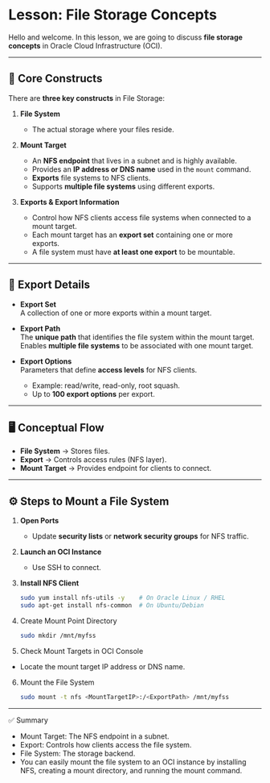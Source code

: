# Lesson: File Storage Concepts

Hello and welcome. In this lesson, we are going to discuss **file storage concepts** in Oracle Cloud Infrastructure (OCI).

---

## 🔑 Core Constructs

There are **three key constructs** in File Storage:

1. **File System**  
   - The actual storage where your files reside.  

2. **Mount Target**  
   - An **NFS endpoint** that lives in a subnet and is highly available.  
   - Provides an **IP address or DNS name** used in the `mount` command.  
   - **Exports** file systems to NFS clients.  
   - Supports **multiple file systems** using different exports.  

3. **Exports & Export Information**  
   - Control how NFS clients access file systems when connected to a mount target.  
   - Each mount target has an **export set** containing one or more exports.  
   - A file system must have **at least one export** to be mountable.  

---

## 📂 Export Details

- **Export Set**  
  A collection of one or more exports within a mount target.  

- **Export Path**  
  The **unique path** that identifies the file system within the mount target.  
  Enables **multiple file systems** to be associated with one mount target.  

- **Export Options**  
  Parameters that define **access levels** for NFS clients.  
  - Example: read/write, read-only, root squash.  
  - Up to **100 export options** per export.  

---

## 🖥️ Conceptual Flow

- **File System** → Stores files.  
- **Export** → Controls access rules (NFS layer).  
- **Mount Target** → Provides endpoint for clients to connect.  

---

## ⚙️ Steps to Mount a File System

1. **Open Ports**  
   - Update **security lists** or **network security groups** for NFS traffic.  

2. **Launch an OCI Instance**  
   - Use SSH to connect.  

3. **Install NFS Client**  
   ```bash
   sudo yum install nfs-utils -y    # On Oracle Linux / RHEL
   sudo apt-get install nfs-common  # On Ubuntu/Debian
   ```
4. Create Mount Point Directory
   ```bash
   sudo mkdir /mnt/myfss
   ```
5. Check Mount Targets in OCI Console
- Locate the mount target IP address or DNS name.

6. Mount the File System
   ```bash
   sudo mount -t nfs <MountTargetIP>:/<ExportPath> /mnt/myfss
   ```
   
---

✅ Summary
- Mount Target: The NFS endpoint in a subnet.
- Export: Controls how clients access the file system.
- File System: The storage backend.
- You can easily mount the file system to an OCI instance by installing NFS, creating a mount directory, and running the mount command.
